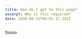 ```yaml
---
title: How do I get to this page?
excerpt: Why is this required?
date: 2020-06-21T06:01:17.142Z
---
```

foooo
